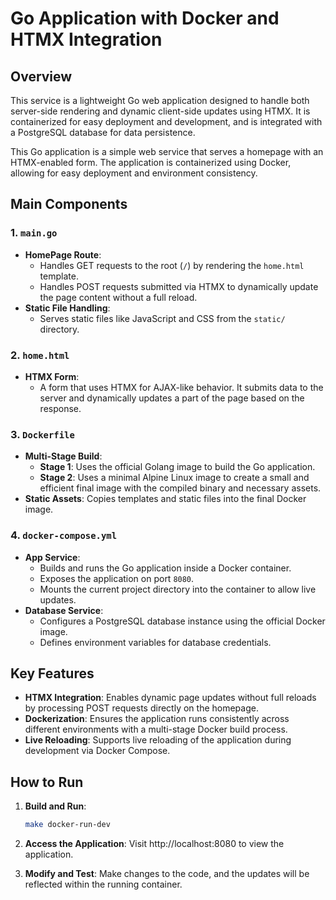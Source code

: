 # Go Application with Docker and HTMX Integration

## Overview
This service is a lightweight Go web application designed to handle both server-side rendering and dynamic client-side updates using HTMX. It is containerized for easy deployment and development, and is integrated with a PostgreSQL database for data persistence.

This Go application is a simple web service that serves a homepage with an HTMX-enabled form. The application is containerized using Docker, allowing for easy deployment and environment consistency.


## Main Components

### 1. `main.go`
- **HomePage Route**: 
  - Handles GET requests to the root (`/`) by rendering the `home.html` template.
  - Handles POST requests submitted via HTMX to dynamically update the page content without a full reload.
- **Static File Handling**: 
  - Serves static files like JavaScript and CSS from the `static/` directory.

### 2. `home.html`
- **HTMX Form**: 
  - A form that uses HTMX for AJAX-like behavior. It submits data to the server and dynamically updates a part of the page based on the response.
  
### 3. `Dockerfile`
- **Multi-Stage Build**:
  - **Stage 1**: Uses the official Golang image to build the Go application.
  - **Stage 2**: Uses a minimal Alpine Linux image to create a small and efficient final image with the compiled binary and necessary assets.
- **Static Assets**: Copies templates and static files into the final Docker image.

### 4. `docker-compose.yml`
- **App Service**:
  - Builds and runs the Go application inside a Docker container.
  - Exposes the application on port `8080`.
  - Mounts the current project directory into the container to allow live updates.
- **Database Service**:
  - Configures a PostgreSQL database instance using the official Docker image.
  - Defines environment variables for database credentials.

## Key Features

- **HTMX Integration**: Enables dynamic page updates without full reloads by processing POST requests directly on the homepage.
- **Dockerization**: Ensures the application runs consistently across different environments with a multi-stage Docker build process.
- **Live Reloading**: Supports live reloading of the application during development via Docker Compose.

## How to Run

1. **Build and Run**:
   ```bash
   make docker-run-dev

2. **Access the Application**:
   Visit http://localhost:8080 to view the application.
   
3. **Modify and Test**:
   Make changes to the code, and the updates will be reflected within the running container.